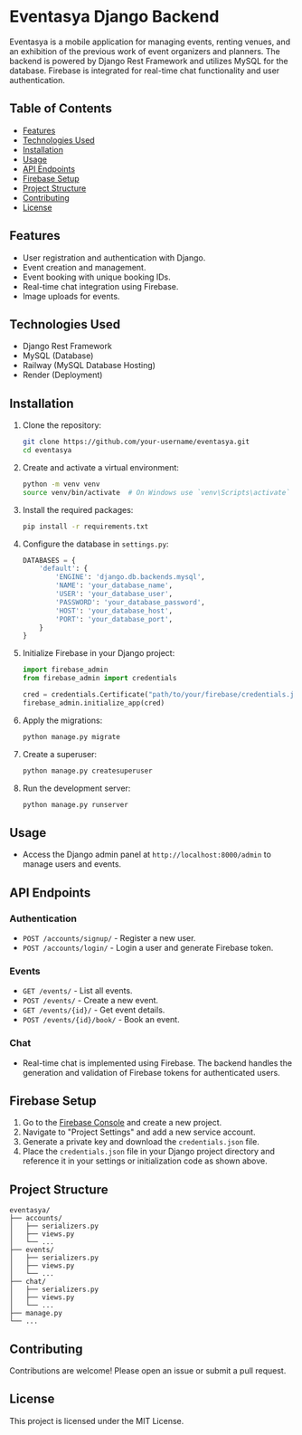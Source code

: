 
# Eventasya Django Backend

Eventasya is a mobile application for managing events, renting venues, and an exhibition of the previous work of event organizers and planners.
The backend is powered by Django Rest Framework and utilizes MySQL for the database. Firebase is integrated for real-time chat functionality and user authentication.

## Table of Contents
- [Features](#features)
- [Technologies Used](#technologies-used)
- [Installation](#installation)
- [Usage](#usage)
- [API Endpoints](#api-endpoints)
- [Firebase Setup](#firebase-setup)
- [Project Structure](#project-structure)
- [Contributing](#contributing)
- [License](#license)

## Features
- User registration and authentication with Django.
- Event creation and management.
- Event booking with unique booking IDs.
- Real-time chat integration using Firebase.
- Image uploads for events.

## Technologies Used
- Django Rest Framework
- MySQL (Database)
- Railway (MySQL Database Hosting)
- Render (Deployment)

## Installation

1. Clone the repository:
   ```bash
   git clone https://github.com/your-username/eventasya.git
   cd eventasya
   ```

2. Create and activate a virtual environment:
   ```bash
   python -m venv venv
   source venv/bin/activate  # On Windows use `venv\Scripts\activate`
   ```

3. Install the required packages:
   ```bash
   pip install -r requirements.txt
   ```

4. Configure the database in `settings.py`:
   ```python
   DATABASES = {
       'default': {
           'ENGINE': 'django.db.backends.mysql',
           'NAME': 'your_database_name',
           'USER': 'your_database_user',
           'PASSWORD': 'your_database_password',
           'HOST': 'your_database_host',
           'PORT': 'your_database_port',
       }
   }
   ```

5. Initialize Firebase in your Django project:
   ```python
   import firebase_admin
   from firebase_admin import credentials

   cred = credentials.Certificate("path/to/your/firebase/credentials.json")
   firebase_admin.initialize_app(cred)
   ```

6. Apply the migrations:
   ```bash
   python manage.py migrate
   ```

7. Create a superuser:
   ```bash
   python manage.py createsuperuser
   ```

8. Run the development server:
   ```bash
   python manage.py runserver
   ```

## Usage
- Access the Django admin panel at `http://localhost:8000/admin` to manage users and events.

## API Endpoints
### Authentication
- `POST /accounts/signup/` - Register a new user.
- `POST /accounts/login/` - Login a user and generate Firebase token.

### Events
- `GET /events/` - List all events.
- `POST /events/` - Create a new event.
- `GET /events/{id}/` - Get event details.
- `POST /events/{id}/book/` - Book an event.

### Chat
- Real-time chat is implemented using Firebase. The backend handles the generation and validation of Firebase tokens for authenticated users.

## Firebase Setup
1. Go to the [Firebase Console](https://console.firebase.google.com/) and create a new project.
2. Navigate to "Project Settings" and add a new service account.
3. Generate a private key and download the `credentials.json` file.
4. Place the `credentials.json` file in your Django project directory and reference it in your settings or initialization code as shown above.

## Project Structure
```
eventasya/
├── accounts/
│   ├── serializers.py
│   ├── views.py
│   └── ...
├── events/
│   ├── serializers.py
│   ├── views.py
│   └── ...
├── chat/
│   ├── serializers.py
│   ├── views.py
│   └── ...
├── manage.py
└── ...
```

## Contributing
Contributions are welcome! Please open an issue or submit a pull request.

## License
This project is licensed under the MIT License.
```
